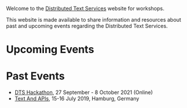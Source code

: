 Welcome to the [Distributed Text Services](https://w3id.org/dts) website for workshops.

This website is made available to share information and resources about past and upcoming events regarding the Distributed Text Services.

# Upcoming Events


# Past Events 

- [DTS Hackathon](./events/2021-hackathon), 27 September - 8 October 2021 (Online)
- [Text And APIs](./events/2019-hamburg), 15-16 July 2019, Hamburg, Germany
